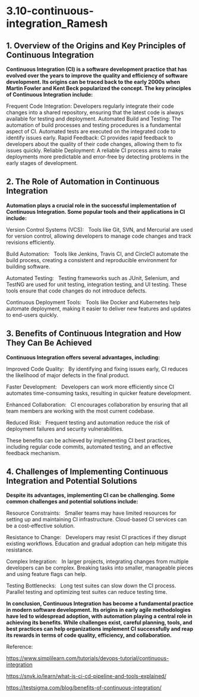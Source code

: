 # 3.10-continuous-integration_Ramesh

## 1. Overview of the Origins and Key Principles of Continuous Integration

**Continuous Integration (CI) is a software development practice that has evolved over the years to improve the quality and efficiency of software development. Its origins can be traced back to the early 2000s when Martin Fowler and Kent Beck popularized the concept. The key principles of Continuous Integration include:** 

Frequent Code Integration: Developers regularly integrate their code changes into a shared repository, ensuring that the latest code is always available for testing and deployment.
Automated Build and Testing: The automation of build processes and testing procedures is a fundamental aspect of CI. Automated tests are executed on the integrated code to identify issues early.
Rapid Feedback: CI provides rapid feedback to developers about the quality of their code changes, allowing them to fix issues quickly.
Reliable Deployment: A reliable CI process aims to make deployments more predictable and error-free by detecting problems in the early stages of development.

## 2. The Role of Automation in Continuous Integration

**Automation plays a crucial role in the successful implementation of Continuous Integration. Some popular tools and their applications in CI include:**

Version Control Systems (VCS): &nbsp; Tools like Git, SVN, and Mercurial are used for version control, allowing developers to manage code changes and track revisions efficiently.

Build Automation: &nbsp;  Tools like Jenkins, Travis CI, and CircleCI automate the build process, creating a consistent and reproducible environment for building software.

Automated Testing: &nbsp; Testing frameworks such as JUnit, Selenium, and TestNG are used for unit testing, integration testing, and UI testing. These tools ensure that code changes do not introduce defects.

Continuous Deployment Tools: &nbsp; Tools like Docker and Kubernetes help automate deployment, making it easier to deliver new features and updates to end-users quickly.

## 3. Benefits of Continuous Integration and How They Can Be Achieved

**Continuous Integration offers several advantages, including:**

Improved Code Quality: &nbsp; By identifying and fixing issues early, CI reduces the likelihood of major defects in the final product.

Faster Development: &nbsp; Developers can work more efficiently since CI automates time-consuming tasks, resulting in quicker feature development.

Enhanced Collaboration: &nbsp; CI encourages collaboration by ensuring that all team members are working with the most current codebase.

Reduced Risk: &nbsp; Frequent testing and automation reduce the risk of deployment failures and security vulnerabilities.

These benefits can be achieved by implementing CI best practices, including regular code commits, automated testing, and an effective feedback mechanism.

## 4. Challenges of Implementing Continuous Integration and Potential Solutions

**Despite its advantages, implementing CI can be challenging. Some common challenges and potential solutions include:** 

Resource Constraints:     &nbsp;  Smaller teams may have limited resources for setting up and maintaining CI infrastructure. Cloud-based CI services can be a cost-effective solution.

Resistance to Change:     &nbsp;  Developers may resist CI practices if they disrupt existing workflows. Education and gradual adoption can help mitigate this resistance.

Complex Integration:       &nbsp;  In larger projects, integrating changes from multiple developers can be complex. Breaking tasks into smaller, manageable pieces and using feature flags can help.

Testing Bottlenecks:       &nbsp;  Long test suites can slow down the CI process. Parallel testing and optimizing test suites can reduce testing time.

**In conclusion, Continuous Integration has become a fundamental practice in modern software development. Its origins in early agile methodologies have led to widespread adoption, with automation playing a central role in achieving its benefits. While challenges exist, careful planning, tools, and best practices can help organizations implement CI successfully and reap its rewards in terms of code quality, efficiency, and collaboration.**


Reference: 

 https://www.simplilearn.com/tutorials/devops-tutorial/continuous-integration

 https://snyk.io/learn/what-is-ci-cd-pipeline-and-tools-explained/

 https://testsigma.com/blog/benefits-of-continuous-integration/

